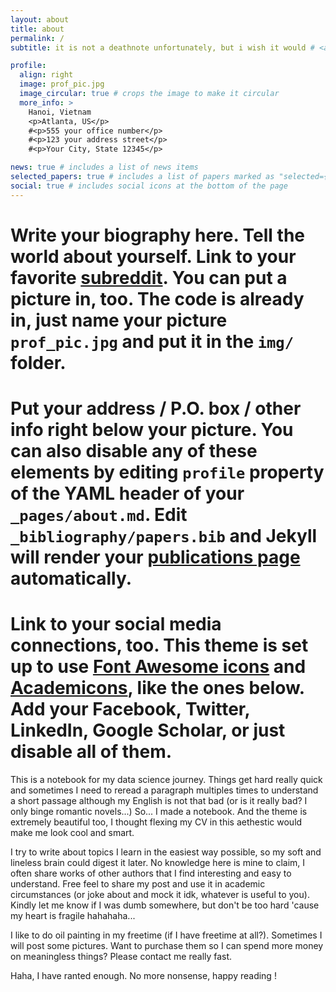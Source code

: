 ```yaml
---
layout: about
title: about
permalink: /
subtitle: it is not a deathnote unfortunately, but i wish it would # <a href='#'>Affiliations</a>. in sorrow, yet ever joyful

profile:
  align: right
  image: prof_pic.jpg
  image_circular: true # crops the image to make it circular
  more_info: >
    Hanoi, Vietnam
    <p>Atlanta, US</p>
    #<p>555 your office number</p>
    #<p>123 your address street</p>
    #<p>Your City, State 12345</p>

news: true # includes a list of news items
selected_papers: true # includes a list of papers marked as "selected={true}"
social: true # includes social icons at the bottom of the page
---
```


# Write your biography here. Tell the world about yourself. Link to your favorite [subreddit](http://reddit.com). You can put a picture  in, too. The code is already in, just name your picture `prof_pic.jpg` and put it in the `img/` folder.

# Put your address / P.O. box / other info right below your picture. You can also disable any of these elements by editing `profile` property of the YAML header of your `_pages/about.md`. Edit `_bibliography/papers.bib` and Jekyll will render your [publications page](/al-folio/publications/) automatically.

# Link to your social media connections, too. This theme is set up to use [Font Awesome icons](https://fontawesome.com/) and [Academicons](https://jpswalsh.github.io/academicons/), like the ones below. Add your Facebook, Twitter, LinkedIn, Google Scholar, or just disable all of them.

This is a notebook for my data science journey. Things get hard really quick and sometimes I need to reread a paragraph multiples times to understand a short passage although my English is not that bad (or is it really bad? I only binge romantic novels...) So... I made a notebook. And the theme is extremely beautiful too, I thought flexing my CV in this aethestic would make me look cool and smart. 

I try to write about topics I learn in the easiest way possible, so my soft and lineless brain could digest it later. No knowledge here is mine to claim, I often share works of other authors that I find interesting and easy to understand. Free feel to share my post and use it in academic circumstances (or joke about and mock it idk, whatever is useful to you). Kindly let me know if I was dumb somewhere, but don't be too hard 'cause my heart is fragile hahahaha...

I like to do oil painting in my freetime (if I have freetime at all?). Sometimes I will post some pictures. Want to purchase them so I can spend more money on meaningless things? Please contact me really fast. 

Haha, I have ranted enough. No more nonsense, happy reading !
